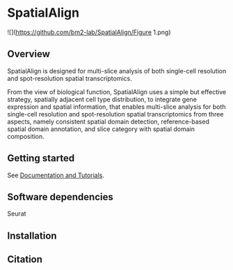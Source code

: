 # SpatialAlign

![](https://github.com/bm2-lab/SpatialAlign/Figure 1.png)


## Overview
SpatialAlign is designed for multi-slice analysis of both single-cell resolution and spot-resolution spatial transcriptomics.

From the view of biological function, SpatialAlign uses a simple but effective strategy, spatially adjacent cell type distribution, to integrate gene expression and spatial information, that enables multi-slice analysis for both single-cell resolution and spot-resolution spatial transcriptomics from three aspects, namely consistent spatial domain detection, reference-based spatial domain annotation, and slice category with spatial domain composition.

## Getting started
See [Documentation and Tutorials](https://spatialalign.readthedocs.io/en/latest/index.html).

## Software dependencies
Seurat

## Installation


## Citation


